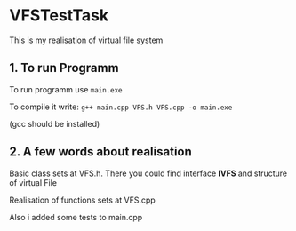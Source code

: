 # VFSTestTask

This is my realisation of virtual file system

## 1. To run Programm
To run programm use `main.exe`

To compile it write:
```g++ main.cpp VFS.h VFS.cpp -o main.exe```

(gcc should be installed)

## 2. A few words about realisation
Basic class sets at VFS.h. There you could find interface **IVFS** and structure of virtual File

Realisation of functions sets at VFS.cpp

Also i added some tests to main.cpp
